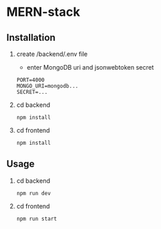 # MERN-stack

## Installation
1. create /backend/.env file
   - enter MongoDB uri and jsonwebtoken secret
   ```
   PORT=4000
   MONGO_URI=mongodb...
   SECRET=...
   ```

2. cd backend
   ```
   npm install
   ```

3. cd frontend
   ```
   npm install
   ```

## Usage
1. cd backend
    ```
    npm run dev
    ```

2. cd frontend
    ```
    npm run start
    ```